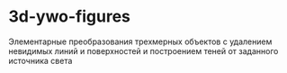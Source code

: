 # 3d-ywo-figures
Элементарные преобразования трехмерных объектов с удалением невидимых линий и поверхностей и построением теней от заданного источника света

